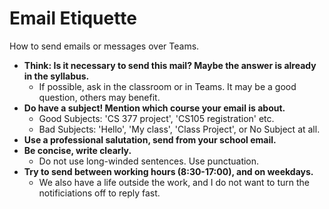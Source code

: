 # Email Etiquette
How to send emails or messages over Teams.

* **Think: Is it necessary to send this mail?  Maybe the answer is already in the syllabus.**
  - If possible, ask in the classroom or in Teams.  It may be a good question, others may benefit.
* **Do have a subject! Mention which course your email is about.**
  - Good Subjects: 'CS 377 project', 'CS105 registration' etc.
  - Bad Subjects: 'Hello', 'My class', 'Class Project', or No Subject at all.
* **Use a professional salutation, send from your school email.**
* **Be concise, write clearly.**
  - Do not use long-winded sentences. Use punctuation.  
* **Try to send between working hours (8:30-17:00), and on weekdays.**
  - We also have a life outside the work, and I do not want to turn the notificiations off to reply fast.
